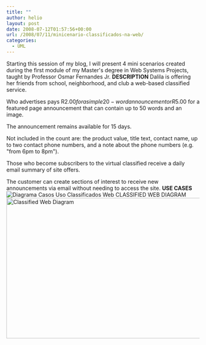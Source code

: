 ```yaml
---
title: ""
author: helio
layout: post
date: 2008-07-12T01:57:56+00:00
url: /2008/07/11/minicenario-classificados-na-web/
categories:
  - UML
---
```


Starting this session of my blog, I will present 4 mini scenarios created during the first module of my Master's degree in Web Systems Projects, taught by Professor Osmar Fernandes Jr. **DESCRIPTION** Dalila is offering her friends from school, neighborhood, and club a web-based classified service.

Who advertises pays R$2.00 for a simple 20-word announcement or R$5.00 for a featured page announcement that can contain up to 50 words and an image.

The announcement remains available for 15 days.

Not included in the count are: the product value, title text, contact name, up to two contact phone numbers, and a note about the phone numbers (e.g. "from 6pm to 8pm").

Those who become subscribers to the virtual classified receive a daily email summary of site offers.

The customer can create sections of interest to receive new announcements via email without needing to access the site. **USE CASES** ![Diagrama Casos Uso Classificados Web][1] CLASSIFIED WEB DIAGRAM <img src="/uploads/2008/07/classificado-na-web-diagrama-de-classe.png" alt="Classified Web Diagram" height="367" width="682" />

[1]: /uploads/2008/07/classificado-na-web.png